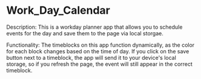 # Work_Day_Calendar

Description: This is a workday planner app that allows you to schedule events for the day and save them to the page via local storgae.

Functionality: The timeblocks on this app function dynamically, as the color for each block changes based on the time of day.  If you click on the save button next to a timeblock, the app will send it to your device's local storage, so if you refresh the page, the event will still appear in the correct timeblock.